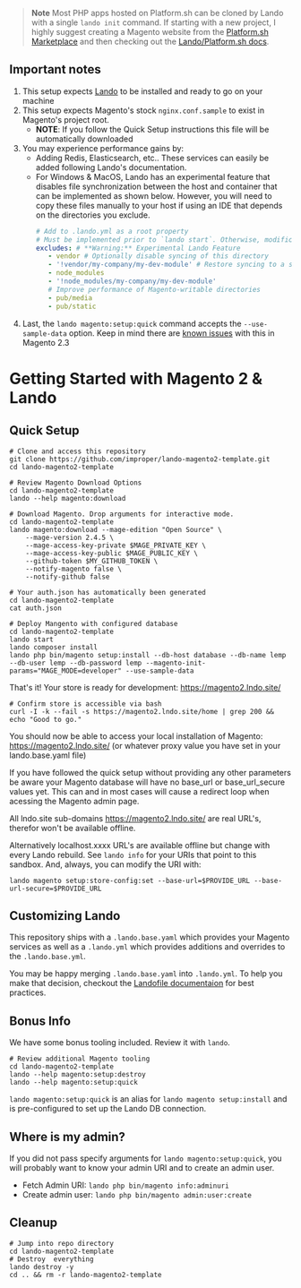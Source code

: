 > **Note** Most PHP apps hosted on Platform.sh can be cloned by Lando with a single `lando init` command. If starting with a new project, I highly suggest creating a Magento website from the [Platform.sh Marketplace](https://platform.sh/marketplace/) and then checking out the [Lando/Platform.sh docs](https://docs.platform.sh/development/local/lando.html).

Important notes
---------------

1. This setup expects [Lando](https://docs.devwithlando.io/installation/installing.html) to be installed and ready to go on your machine
1. This setup expects Magento's stock `nginx.conf.sample` to exist in Magento's project root.
   - **NOTE**: If you follow the Quick Setup instructions this file will be automatically downloaded 
1. You may experience performance gains by:
   - Adding Redis, Elasticsearch, etc.. These services can easily be added following Lando's documentation.
   - For Windows & MacOS, Lando has an experimental feature that disables file synchronization between the host and container that can be implemented as shown below. However, you will need to copy these files manually to your host if using an IDE that depends on the directories you exclude.
     ```yaml
     # Add to .lando.yml as a root property
     # Must be implemented prior to `lando start`. Otherwise, modification requires `lando rebuild`
     excludes: # **Warning:** Experimental Lando Feature
        - vendor # Optionally disable syncing of this directory
        - '!vendor/my-company/my-dev-module' # Restore syncing to a subdirectory of an excluded directory
        - node_modules
        - '!node_modules/my-company/my-dev-module'
        # Improve performance of Magento-writable directories
        - pub/media
        - pub/static
     ```
1. Last, the `lando magento:setup:quick` command accepts the `--use-sample-data` option. Keep in mind there are [known issues](https://community.magento.com/t5/Magento-2-x-Technical-Issues/Shipping-doesn-t-work-any-more-after-update-to-2-3-0/td-p/136097) with this in Magento 2.3

Getting Started with Magento 2 & Lando
======================================

Quick Setup
-----------

```
# Clone and access this repository
git clone https://github.com/improper/lando-magento2-template.git
cd lando-magento2-template
```

```
# Review Magento Download Options
cd lando-magento2-template
lando --help magento:download
```

```
# Download Magento. Drop arguments for interactive mode.
cd lando-magento2-template
lando magento:download --mage-edition "Open Source" \
    --mage-version 2.4.5 \
    --mage-access-key-private $MAGE_PRIVATE_KEY \
    --mage-access-key-public $MAGE_PUBLIC_KEY \
    --github-token $MY_GITHUB_TOKEN \
    --notify-magento false \
    --notify-github false
```

```
# Your auth.json has automatically been generated
cd lando-magento2-template
cat auth.json
```

```
# Deploy Mangento with configured database
cd lando-magento2-template
lando start
lando composer install
lando php bin/magento setup:install --db-host database --db-name lemp --db-user lemp --db-password lemp --magento-init-params="MAGE_MODE=developer" --use-sample-data
```

That's it! Your store is ready for development: https://magento2.lndo.site/  

```
# Confirm store is accessible via bash
curl -I -k --fail -s https://magento2.lndo.site/home | grep 200 && echo "Good to go."
```

You should now be able to access your local installation of Magento: https://magento2.lndo.site/ (or whatever proxy value you have set in your lando.base.yaml file)

If you have followed the quick setup without providing any other parameters be aware your Magento database will have no base_url or base_url_secure values yet.  This can and in most cases will cause a redirect loop when acessing the Magento admin page.

All lndo.site sub-domains https://magento2.lndo.site/ are real URL's, therefor won't be available offline.

Alternatively localhost.xxxx URL's are available offline but change with every Lando rebuild.  See `lando info` for your URIs that point to this sandbox. And, always, you can modify the URI with:

`lando magento setup:store-config:set --base-url=$PROVIDE_URL --base-url-secure=$PROVIDE_URL`

Customizing Lando
-----------------

This repository ships with a `.lando.base.yaml` which provides your Magento services as well as a `.lando.yml` which provides additions and overrides to the `.lando.base.yml`.

You may be happy merging `.lando.base.yaml` into `.lando.yml`. To help you make that decision, checkout the [Landofile documentaion](https://docs.devwithlando.io/config/lando.html) for best practices.

Bonus Info
----------

We have some bonus tooling included. Review it with `lando`.

```
# Review additional Magento tooling
cd lando-magento2-template
lando --help magento:setup:destroy
lando --help magento:setup:quick
```

`lando magento:setup:quick` is an alias for `lando magento setup:install` and is pre-configured to set up the Lando DB connection.

Where is my admin?
------------------

If you did not pass specify arguments for `lando magento:setup:quick`, you will probably want to know your admin URI and to create an admin user.
 - Fetch Admin URI: `lando php bin/magento info:adminuri`
 - Create admin user: `lando php bin/magento admin:user:create`

Cleanup
-------

```
# Jump into repo directory
cd lando-magento2-template
# Destroy  everything
lando destroy -y
cd .. && rm -r lando-magento2-template
```
